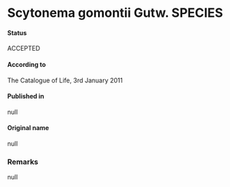 Scytonema gomontii Gutw. SPECIES
=======

#### Status
ACCEPTED

#### According to
The Catalogue of Life, 3rd January 2011

#### Published in
null

#### Original name
null

### Remarks
null